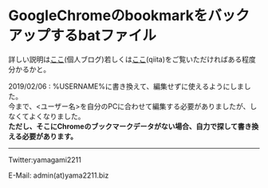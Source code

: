 # GoogleChromeのbookmarkをバックアップするbatファイル

詳しい説明は[ここ](https://yama2211.biz/?p=237)(個人ブログ)若しくは[ここ](https://qiita.com/yamagami2211/items/b6726b3e2ed5bd017b61)(qiita)をご覧いただければある程度分かるかと。

2019/02/06 :
%USERNAME%に書き換えて、編集せずに使えるようにしました。  
今まで、<ユーザー名>を自分のPCに合わせて編集する必要がありましたが、しなくてよくなりました。  
**ただし、そこにChromeのブックマークデータがない場合、自力で探して書き換える必要があります。**

- - -
Twitter:yamagami2211

E-Mail: admin(at)yama2211.biz
